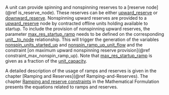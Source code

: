 A unit can provide spinning and nonspinning reserves to a [reserve node](@ref is_reserve_node). These reserves can be either [upward\_reserve](@ref) or [downward\_reserve](@ref).
Nonspinning upward reserves are provided to a [upward\_reserve](@ref) node by contracted offline units holding available to startup. To include the provision of nonspinning upward reserves, the parameter [max\_res\_startup\_ramp](@ref) needs to be defined on the corresponding [unit\_\_to\_node](@ref) relationship. This will trigger the generation of the variables
[nonspin\_units\_started\_up](@ref) and [nonspin\_ramp\_up\_unit\_flow](@ref) and the constraint [on maximum upward nonspinning reserve provision](@ref constraint_max_nonspin_ramp_up).
Note that [max\_res\_startup\_ramp](@ref) is given as a fraction of the [unit\_capacity](@ref).

A detailed description of the usage of ramps and reserves is given in the chapter [Ramping and Reserves](@ref Ramping-and-Reserves). The chapter [Ramping and reserve constraints](@ref) in the Mathematical Formulation presents the equations related to ramps and reserves.
